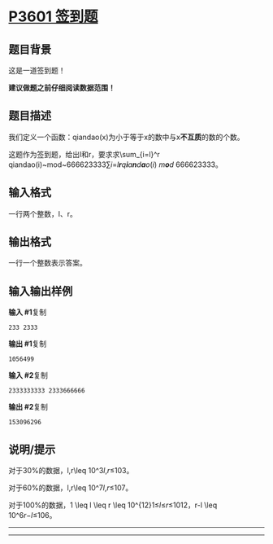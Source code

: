 # [P3601 签到题](https://www.luogu.com.cn/problem/P3601)

## 题目背景

这是一道签到题！

**建议做题之前仔细阅读数据范围！**

## 题目描述

我们定义一个函数：qiandao(x)为小于等于x的数中与x**不互质**的数的个数。

这题作为签到题，给出l和r，要求求\sum_{i=l}^r qiandao(i)~mod~666623333∑*i*=*l**r**q**i**a**n**d**a**o*(*i*) *m**o**d* 666623333。

## 输入格式

一行两个整数，l、r。

## 输出格式

一行一个整数表示答案。

## 输入输出样例

**输入 #1**复制

```
233 2333
```

**输出 #1**复制

```
1056499
```

**输入 #2**复制

```
2333333333 2333666666
```

**输出 #2**复制

```
153096296
```

## 说明/提示

对于30%的数据，l,r\leq 10^3*l*,*r*≤103。

对于60%的数据，l,r\leq 10^7*l*,*r*≤107。

对于100%的数据，1 \leq l \leq r \leq 10^{12}1≤*l*≤*r*≤1012，r-l \leq 10^6*r*−*l*≤106。



***



***



```c++

```

